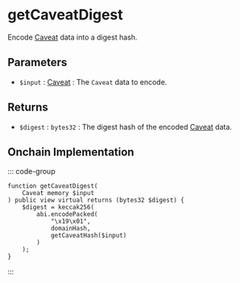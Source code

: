# getCaveatDigest
        
Encode [Caveat](/base-types/Caveat) data into a digest hash.

## Parameters

- `$input` : [Caveat](/base-types/Caveat) : The `Caveat` data to encode.

## Returns

- `$digest` : `bytes32` : The digest hash of the encoded [Caveat](/base-types/Caveat) data.

## Onchain Implementation

::: code-group

``` solidity [Types.sol:getCaveatDigest]
function getCaveatDigest(
	Caveat memory $input
) public view virtual returns (bytes32 $digest) {
	$digest = keccak256(
		abi.encodePacked(
			"\x19\x01",
			domainHash,
			getCaveatHash($input)
		)
	);
}
```

:::